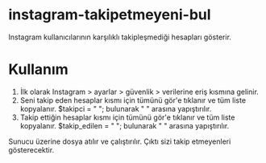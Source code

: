 # instagram-takipetmeyeni-bul
Instagram kullanıcılarının karşılıklı takipleşmediği hesapları gösterir.


# Kullanım
1) İlk olarak Instagram > ayarlar > güvenlik > verilerine eriş kısmına gelinir.
2) Seni takip eden hesaplar kısmı için tümünü gör'e tıklanır ve tüm liste kopyalanır.
   $takipci = " "; bulunarak " " arasına yapıştırılır.
3) Takip ettiğin hesaplar kısmı için tümünü gör'e tıklanır ve tüm liste kopyalanır.
   $takip_edilen = " "; bulunarak " " arasına yapıştırılır.
   
Sunucu üzerine dosya atılır ve çalıştırılır. Çıktı sizi takip etmeyenleri gösterecektir.
